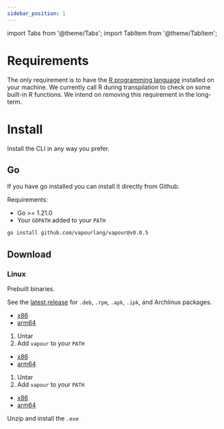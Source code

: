 ```yaml
---
sidebar_position: 1
---
```


import Tabs from '@theme/Tabs';
import TabItem from '@theme/TabItem';

# Requirements

The only requirement is to have the [R programming language](https://www.r-project.org/)
installed on your machine.
We currently call R during transpilation to check on some built-in R functions.
We intend on removing this requirement in the long-term.

# Install

Install the CLI in any way you prefer.

## Go

If you have go installed you can install it directly from Github.

Requirements:

- Go >= 1.21.0
- Your `GOPATH` added to your `PATH`

```bash
go install github.com/vapourlang/vapour@v0.0.5
```

## Download

### Linux

Prebuilt binaries.

<Tabs>
<TabItem value="linux" label="Linux">

See the [latest release](https://github.com/vapourlang/vapour/releases/latest) for 
`.deb`, `.rpm`, `.apk`, `.ipk`, and Archlinux packages.

- [x86](https://github.com/vapourlang/vapour/releases/latest/download/vapour_Linux_x86_64.tar.gz)
- [arm64](https://github.com/vapourlang/vapour/releases/latest/download/vapour_Linux_arm64.tar.gz)

1. Untar
2. Add `vapour` to your `PATH`

</TabItem>
<TabItem value="mac" label="Mac Os">

- [x86](https://github.com/vapourlang/vapour/releases/latest/download/vapour_Darwin_x86_64.tar.gz)
- [arm64](https://github.com/vapourlang/vapour/releases/latest/download/vapour_Darwin_arm64.tar.gz)

1. Untar
2. Add `vapour` to your `PATH`

</TabItem>

<TabItem value="meh" label="Windows">

- [x86](https://github.com/vapourlang/vapour/releases/latest/download/vapour_Windows_x86_64.zip)
- [arm64](https://github.com/vapourlang/vapour/releases/latest/download/vapour_Windows_arm64.zip)

Unzip and install the `.exe`

</TabItem>
</Tabs>
